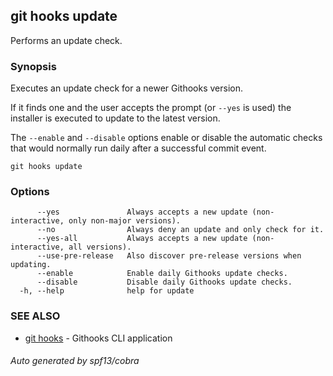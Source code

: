 ## git hooks update

Performs an update check.

### Synopsis

Executes an update check for a newer Githooks version.

If it finds one and the user accepts the prompt (or `--yes` is used) the
installer is executed to update to the latest version.

The `--enable` and `--disable` options enable or disable the automatic checks
that would normally run daily after a successful commit event.

```
git hooks update
```

### Options

```
      --yes               Always accepts a new update (non-interactive, only non-major versions).
      --no                Always deny an update and only check for it.
      --yes-all           Always accepts a new update (non-interactive, all versions).
      --use-pre-release   Also discover pre-release versions when updating.
      --enable            Enable daily Githooks update checks.
      --disable           Disable daily Githooks update checks.
  -h, --help              help for update
```

### SEE ALSO

- [git hooks](git_hooks.md) - Githooks CLI application

###### Auto generated by spf13/cobra
